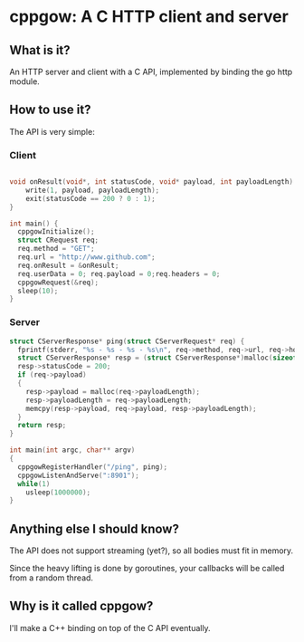# cppgow: A C HTTP client and server

## What is it?

An HTTP server and client with a C API, implemented by binding the go http module.

## How to use it?

The API is very simple:

### Client

```C

void onResult(void*, int statusCode, void* payload, int payloadLength) {
    write(1, payload, payloadLength);
    exit(statusCode == 200 ? 0 : 1);
}

int main() {
  cppgowInitialize();
  struct CRequest req;
  req.method = "GET";
  req.url = "http://www.github.com";
  req.onResult = &onResult;
  req.userData = 0; req.payload = 0;req.headers = 0;
  cppgowRequest(&req);
  sleep(10);
}
```

### Server

```C
struct CServerResponse* ping(struct CServerRequest* req) {
  fprintf(stderr, "%s - %s - %s - %s\n", req->method, req->url, req->host, req->client);
  struct CServerResponse* resp = (struct CServerResponse*)malloc(sizeof(struct CServerResponse));
  resp->statusCode = 200;
  if (req->payload)
  {
    resp->payload = malloc(req->payloadLength);
    resp->payloadLength = req->payloadLength;
    memcpy(resp->payload, req->payload, resp->payloadLength);
  }
  return resp;
}

int main(int argc, char** argv)
{
  cppgowRegisterHandler("/ping", ping);
  cppgowListenAndServe(":8901");
  while(1)
    usleep(1000000);
}
```

## Anything else I should know?

The API does not support streaming (yet?), so all bodies must fit in memory.

Since the heavy lifting is done by goroutines, your callbacks will be called
from a random thread.

## Why is it called cppgow?

I'll make a C++ binding on top of the C API eventually.


